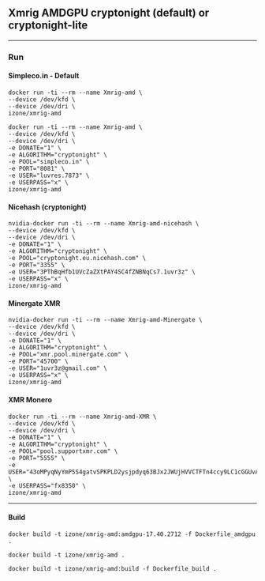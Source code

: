 ## Xmrig AMDGPU cryptonight (default) or cryptonight-lite
-----

### Run

#### Simpleco.in - Default
```
docker run -ti --rm --name Xmrig-amd \
--device /dev/kfd \
--device /dev/dri \
izone/xmrig-amd
```
```
docker run -ti --rm --name Xmrig-amd \
--device /dev/kfd \
--device /dev/dri \
-e DONATE="1" \
-e ALGORITHM="cryptonight" \
-e POOL="simpleco.in" \
-e PORT="8081" \
-e USER="luvres.7873" \
-e USERPASS="x" \
izone/xmrig-amd
```


#### Nicehash (cryptonight)
```
nvidia-docker run -ti --rm --name Xmrig-amd-nicehash \
--device /dev/kfd \
--device /dev/dri \
-e DONATE="1" \
-e ALGORITHM="cryptonight" \
-e POOL="cryptonight.eu.nicehash.com" \
-e PORT="3355" \
-e USER="3PThBqHfb1UVcZaZXtPAY4SC4fZNBNqCs7.1uvr3z" \
-e USERPASS="x" \
izone/xmrig-amd
```

#### Minergate XMR
```
nvidia-docker run -ti --rm --name Xmrig-amd-Minergate \
--device /dev/kfd \
--device /dev/dri \
-e DONATE="1" \
-e ALGORITHM="cryptonight" \
-e POOL="xmr.pool.minergate.com" \
-e PORT="45700" \
-e USER="1uvr3z@gmail.com" \
-e USERPASS="x" \
izone/xmrig-amd
```

#### XMR Monero
```
docker run -ti --rm --name Xmrig-amd-XMR \
--device /dev/kfd \
--device /dev/dri \
-e DONATE="1" \
-e ALGORITHM="cryptonight" \
-e POOL="pool.supportxmr.com" \
-e PORT="5555" \
-e USER="43oMPyqNyYmP5S4gatvSPKPLD2ysjpdyq63BJx2JWUjHVVCTFTn4ccy9LC1cGGUvApCdCGrECuSf9eo2WHBckfBxNx9Dqkf" \
-e USERPASS="fx8350" \
izone/xmrig-amd
```

-----
#### Build
```
docker build -t izone/xmrig-amd:amdgpu-17.40.2712 -f Dockerfile_amdgpu .
```
```
docker build -t izone/xmrig-amd .
```
```
docker build -t izone/xmrig-amd:build -f Dockerfile_build .
```

